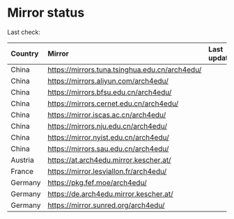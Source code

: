 <script src="./time.js"></script>
# Mirror status
Last check: <script type="text/javascript">localize(1731331628.6427534);</script>

|Country|Mirror|Last update|
|:------|:-----|:----------|
|China|https://mirrors.tuna.tsinghua.edu.cn/arch4edu/|<script type="text/javascript">localize(1731310559);</script>|
|China|https://mirrors.aliyun.com/arch4edu/|<script type="text/javascript">localize(1730918485);</script>|
|China|https://mirrors.bfsu.edu.cn/arch4edu/|<script type="text/javascript">localize(1731310559);</script>|
|China|https://mirrors.cernet.edu.cn/arch4edu/|<script type="text/javascript">localize(1731310559);</script>|
|China|https://mirror.iscas.ac.cn/arch4edu/|<script type="text/javascript">localize(1731310559);</script>|
|China|https://mirrors.nju.edu.cn/arch4edu/|<script type="text/javascript">localize(1730918485);</script>|
|China|https://mirror.nyist.edu.cn/arch4edu/|<script type="text/javascript">localize(1730918485);</script>|
|China|https://mirrors.sau.edu.cn/arch4edu/|<script type="text/javascript">localize(1729319991);</script>|
|Austria|https://at.arch4edu.mirror.kescher.at/|<script type="text/javascript">localize(1731310559);</script>|
|France|https://mirror.lesviallon.fr/arch4edu/|<script type="text/javascript">localize(1731310559);</script>|
|Germany|https://pkg.fef.moe/arch4edu/|<script type="text/javascript">localize(1731310559);</script>|
|Germany|https://de.arch4edu.mirror.kescher.at/|<script type="text/javascript">localize(1731310559);</script>|
|Germany|https://mirror.sunred.org/arch4edu/|<script type="text/javascript">localize(1731310559);</script>|

<script src="./tablefilter/tablefilter.js"></script>
<script src="./table.js"></script>